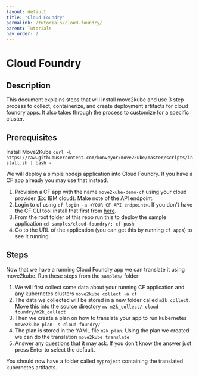 ```yaml
---
layout: default
title: "Cloud Foundry"
permalink: /tutorials/cloud-foundry/
parent: Tutorials
nav_order: 2
---
```


# Cloud Foundry

## Description

This document explains steps that will install move2kube and use 3 step process to collect, containerize, and create deployment artifacts for cloud foundry apps. It also takes through the process to customize for a specific cluster.

## Prerequisites

Install Move2Kube `curl -L https://raw.githubusercontent.com/konveyor/move2kube/master/scripts/install.sh | bash -`

We will deploy a simple nodejs application into Cloud Foundry. If you have a CF app already you may use that instead.

1. Provision a CF app with the name `move2kube-demo-cf` using your cloud provider (Ex: IBM cloud). Make note of the API endpoint.
2. Login to cf using `cf login -a <YOUR CF API endpoint>`. If you don't have the CF CLI tool install that first from [here](https://docs.cloudfoundry.org/cf-cli/install-go-cli.html).
3. From the root folder of this repo run this to deploy the sample application `cd samples/cloud-foundry/; cf push`
4. Go to the URL of the application (you can get this by running `cf apps`) to see it running.

## Steps

Now that we have a running Cloud Foundry app we can translate it using move2kube. Run these steps from the `samples/` folder:

1. We will first collect some data about your running CF application and any kubernetes clusters `move2kube collect -a cf`
2. The data we collected will be stored in a new folder called `m2k_collect`. Move this into the source directory `mv m2k_collect/ cloud-foundry/m2k_collect`
3. Then we create a plan on how to translate your app to run kubernetes `move2kube plan -s cloud-foundry/`
4. The plan is stored in the YAML file `m2k.plan`. Using the plan we created we can do the translation `move2kube translate`
5. Answer any questions that it may ask. If you don't know the answer just press Enter to select the default.

You should now have a folder called `myproject` containing the translated kubernetes artifacts.
